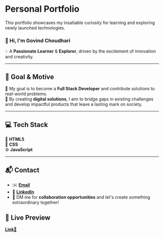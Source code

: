 

# Personal Portfolio  
This portfolio showcases my insatiable curiosity for learning and exploring newly launched technologies.  

### 👋 Hi, I'm **Govind Choudhari**  
💡 A **Passionate Learner** & **Explorer**, driven by the excitement of innovation and creativity.  

---

## 🎯 **Goal & Motive**  
🌟 My goal is to become a **Full Stack Developer** and contribute solutions to real-world problems.  
🔧 By creating **digital solutions**, I aim to bridge gaps in existing challenges and develop impactful products that leave a lasting mark on society.  

---

## 💻 **Tech Stack**  
🚀 **HTML5**  
🎨 **CSS**  
⚙️ **JavaScript**  

---

## 📬 **Contact**  
* ✉️ [**Email**](choudharygovind553@gmail.com) 
* 🔗 [**LinkedIn**](https://www.linkedin.com/in/govind-choudhari-967960285)
* 🤝 DM me for **collaboration opportunities** and let's create something extraordinary together!

## 📸 Live Preview 
[**Link🔗**](https://govind-553.github.io/Personal-Portfolio/)
